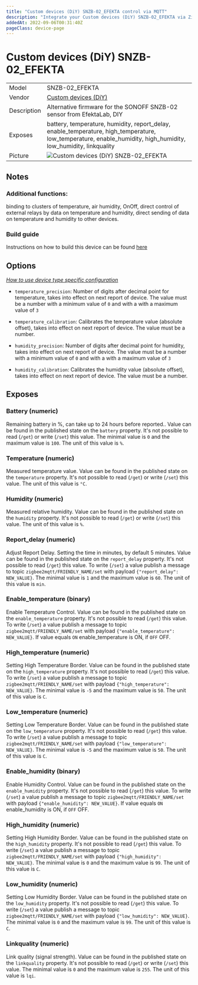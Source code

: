 ```yaml
---
title: "Custom devices (DiY) SNZB-02_EFEKTA control via MQTT"
description: "Integrate your Custom devices (DiY) SNZB-02_EFEKTA via Zigbee2MQTT with whatever smart home infrastructure you are using without the vendor's bridge or gateway."
addedAt: 2022-09-06T00:31:40Z
pageClass: device-page
---
```


<!-- !!!! -->
<!-- ATTENTION: This file is auto-generated through docgen! -->
<!-- You can only edit the "Notes"-Section between the two comment lines "Notes BEGIN" and "Notes END". -->
<!-- Do not use h1 or h2 heading within "## Notes"-Section. -->
<!-- !!!! -->

# Custom devices (DiY) SNZB-02_EFEKTA

|     |     |
|-----|-----|
| Model | SNZB-02_EFEKTA  |
| Vendor  | [Custom devices (DiY)](/supported-devices/#v=Custom%20devices%20(DiY))  |
| Description | Alternative firmware for the SONOFF SNZB-02 sensor from EfektaLab, DIY |
| Exposes | battery, temperature, humidity, report_delay, enable_temperature, high_temperature, low_temperature, enable_humidity, high_humidity, low_humidity, linkquality |
| Picture | ![Custom devices (DiY) SNZB-02_EFEKTA](https://www.zigbee2mqtt.io/images/devices/SNZB-02_EFEKTA.jpg) |


<!-- Notes BEGIN: You can edit here. Add "## Notes" headline if not already present. -->
## Notes
### Additional functions: 
binding to clusters of temperature, air humidity, OnOff,
direct control of external relays by data on temperature and humidity,
direct sending of data on temperature and humidity to other devices.

### Build guide
Instructions on how to build this device can be found [here](https://github.com/smartboxchannel/SONOFF-SNZB-02-Temperature-and-humidity-sensor)
<!-- Notes END: Do not edit below this line -->



## Options
*[How to use device type specific configuration](../guide/configuration/devices-groups.md#specific-device-options)*

* `temperature_precision`: Number of digits after decimal point for temperature, takes into effect on next report of device. The value must be a number with a minimum value of `0` and with a with a maximum value of `3`

* `temperature_calibration`: Calibrates the temperature value (absolute offset), takes into effect on next report of device. The value must be a number.

* `humidity_precision`: Number of digits after decimal point for humidity, takes into effect on next report of device. The value must be a number with a minimum value of `0` and with a with a maximum value of `3`

* `humidity_calibration`: Calibrates the humidity value (absolute offset), takes into effect on next report of device. The value must be a number.


## Exposes

### Battery (numeric)
Remaining battery in %, can take up to 24 hours before reported..
Value can be found in the published state on the `battery` property.
It's not possible to read (`/get`) or write (`/set`) this value.
The minimal value is `0` and the maximum value is `100`.
The unit of this value is `%`.

### Temperature (numeric)
Measured temperature value.
Value can be found in the published state on the `temperature` property.
It's not possible to read (`/get`) or write (`/set`) this value.
The unit of this value is `°C`.

### Humidity (numeric)
Measured relative humidity.
Value can be found in the published state on the `humidity` property.
It's not possible to read (`/get`) or write (`/set`) this value.
The unit of this value is `%`.

### Report_delay (numeric)
Adjust Report Delay. Setting the time in minutes, by default 5 minutes.
Value can be found in the published state on the `report_delay` property.
It's not possible to read (`/get`) this value.
To write (`/set`) a value publish a message to topic `zigbee2mqtt/FRIENDLY_NAME/set` with payload `{"report_delay": NEW_VALUE}`.
The minimal value is `1` and the maximum value is `60`.
The unit of this value is `min`.

### Enable_temperature (binary)
Enable Temperature Control.
Value can be found in the published state on the `enable_temperature` property.
It's not possible to read (`/get`) this value.
To write (`/set`) a value publish a message to topic `zigbee2mqtt/FRIENDLY_NAME/set` with payload `{"enable_temperature": NEW_VALUE}`.
If value equals `ON` enable_temperature is ON, if `OFF` OFF.

### High_temperature (numeric)
Setting High Temperature Border.
Value can be found in the published state on the `high_temperature` property.
It's not possible to read (`/get`) this value.
To write (`/set`) a value publish a message to topic `zigbee2mqtt/FRIENDLY_NAME/set` with payload `{"high_temperature": NEW_VALUE}`.
The minimal value is `-5` and the maximum value is `50`.
The unit of this value is `C`.

### Low_temperature (numeric)
Setting Low Temperature Border.
Value can be found in the published state on the `low_temperature` property.
It's not possible to read (`/get`) this value.
To write (`/set`) a value publish a message to topic `zigbee2mqtt/FRIENDLY_NAME/set` with payload `{"low_temperature": NEW_VALUE}`.
The minimal value is `-5` and the maximum value is `50`.
The unit of this value is `C`.

### Enable_humidity (binary)
Enable Humidity Control.
Value can be found in the published state on the `enable_humidity` property.
It's not possible to read (`/get`) this value.
To write (`/set`) a value publish a message to topic `zigbee2mqtt/FRIENDLY_NAME/set` with payload `{"enable_humidity": NEW_VALUE}`.
If value equals `ON` enable_humidity is ON, if `OFF` OFF.

### High_humidity (numeric)
Setting High Humidity Border.
Value can be found in the published state on the `high_humidity` property.
It's not possible to read (`/get`) this value.
To write (`/set`) a value publish a message to topic `zigbee2mqtt/FRIENDLY_NAME/set` with payload `{"high_humidity": NEW_VALUE}`.
The minimal value is `0` and the maximum value is `99`.
The unit of this value is `C`.

### Low_humidity (numeric)
Setting Low Humidity Border.
Value can be found in the published state on the `low_humidity` property.
It's not possible to read (`/get`) this value.
To write (`/set`) a value publish a message to topic `zigbee2mqtt/FRIENDLY_NAME/set` with payload `{"low_humidity": NEW_VALUE}`.
The minimal value is `0` and the maximum value is `99`.
The unit of this value is `C`.

### Linkquality (numeric)
Link quality (signal strength).
Value can be found in the published state on the `linkquality` property.
It's not possible to read (`/get`) or write (`/set`) this value.
The minimal value is `0` and the maximum value is `255`.
The unit of this value is `lqi`.

